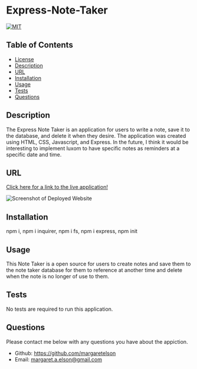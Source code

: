 # Express-Note-Taker

[![MIT](https://img.shields.io/badge/License-MIT-yellow.svg)](https://opensource.org/licenses/MIT)

## Table of Contents
* [License](#license)
* [Description](#description)
* [URL](#url)
* [Installation](#installation)
* [Usage](#usage)
* [Tests](#tests)
* [Questions](#questions)

## Description 
The Express Note Taker is an application for users to write a note, save it to the database, and delete it when they desire. The application was created using HTML, CSS, Javascript, and Express. In the future, I think it would be interesting to implement luxom to have specific notes as reminders at a specific date and time.

## URL
[Click here for a link to the live application!]()

![Screenshot of Deployed Website]()

## Installation
npm i, npm i inquirer, npm i fs, npm i express, npm init

## Usage
This Note Taker is a open source for users to create notes and save them to the note taker database for them to reference at another time and delete when the note is no longer of use to them.

## Tests
No tests are required to run this application.

## Questions
Please contact me below with any questions you have about the appiction.
* Github: https://github.com/margaretelson
* Email: margaret.a.elson@gmail.com